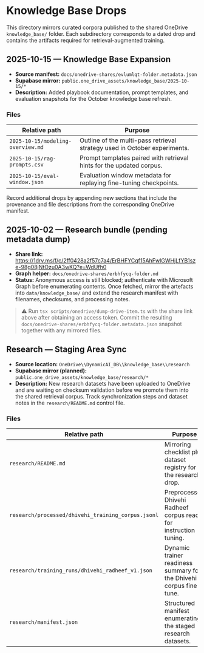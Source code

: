 # Knowledge Base Drops

This directory mirrors curated corpora published to the shared OneDrive
`knowledge_base/` folder. Each subdirectory corresponds to a dated drop and
contains the artifacts required for retrieval-augmented training.

## 2025-10-15 — Knowledge Base Expansion

- **Source manifest:** `docs/onedrive-shares/evlumlqt-folder.metadata.json`
- **Supabase mirror:** `public.one_drive_assets/knowledge_base/2025-10-15/*`
- **Description:** Added playbook documentation, prompt templates, and
  evaluation snapshots for the October knowledge base refresh.

### Files

| Relative path                     | Purpose                                                                   |
| --------------------------------- | ------------------------------------------------------------------------- |
| `2025-10-15/modeling-overview.md` | Outline of the multi-pass retrieval strategy used in October experiments. |
| `2025-10-15/rag-prompts.csv`      | Prompt templates paired with retrieval hints for the updated corpus.      |
| `2025-10-15/eval-window.json`     | Evaluation window metadata for replaying fine-tuning checkpoints.         |

Record additional drops by appending new sections that include the provenance
and file descriptions from the corresponding OneDrive manifest.

## 2025-10-02 — Research bundle (pending metadata dump)

- **Share link:**
  https://1drv.ms/f/c/2ff0428a2f57c7a4/ErBHFYCqf15AhFwIGWHjLfYB1sze-98g08jNtOzu0A3wKQ?e=WdUfh0
- **Graph helper:** `docs/onedrive-shares/erbhfycq-folder.md`
- **Status:** Anonymous access is still blocked; authenticate with Microsoft
  Graph before enumerating contents. Once fetched, mirror the artefacts into
  `data/knowledge_base/` and extend the research manifest with filenames,
  checksums, and processing notes.

> ⚠️ Run `tsx scripts/onedrive/dump-drive-item.ts` with the share link above
> after obtaining an access token. Commit the resulting
> `docs/onedrive-shares/erbhfycq-folder.metadata.json` snapshot together with
> any mirrored files.

## Research — Staging Area Sync

- **Source location:** `OneDrive\\DynamicAI_DB\\knowledge_base\\research`
- **Supabase mirror (planned):**
  `public.one_drive_assets/knowledge_base/research/*`
- **Description:** New research datasets have been uploaded to OneDrive and are
  waiting on checksum validation before we promote them into the shared
  retrieval corpus. Track synchronization steps and dataset notes in the
  `research/README.md` control file.

### Files

| Relative path                                      | Purpose                                                             |
| -------------------------------------------------- | ------------------------------------------------------------------- |
| `research/README.md`                               | Mirroring checklist plus dataset registry for the research drop.    |
| `research/processed/dhivehi_training_corpus.jsonl` | Preprocessed Dhivehi Radheef corpus ready for instruction tuning.   |
| `research/training_runs/dhivehi_radheef_v1.json`   | Dynamic trainer readiness summary for the Dhivehi corpus fine-tune. |
| `research/manifest.json`                           | Structured manifest enumerating the staged research datasets.       |

